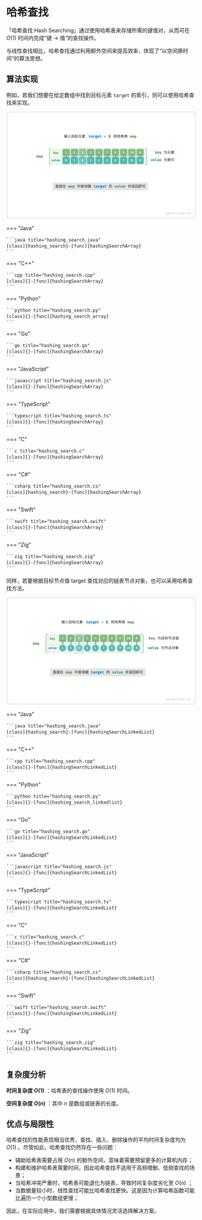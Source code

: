 # 哈希查找

「哈希查找 Hash Searching」通过使用哈希表来存储所需的键值对，从而可在 $O(1)$ 时间内完成“键 $\rightarrow$ 值”的查找操作。

与线性查找相比，哈希查找通过利用额外空间来提高效率，体现了“以空间换时间”的算法思想。

## 算法实现

例如，若我们想要在给定数组中找到目标元素 `target` 的索引，则可以使用哈希查找来实现。

![哈希查找数组索引](hashing_search.assets/hash_search_index.png)

=== "Java"

    ```java title="hashing_search.java"
    [class]{hashing_search}-[func]{hashingSearchArray}
    ```

=== "C++"

    ```cpp title="hashing_search.cpp"
    [class]{}-[func]{hashingSearchArray}
    ```

=== "Python"

    ```python title="hashing_search.py"
    [class]{}-[func]{hashing_search_array}
    ```

=== "Go"

    ```go title="hashing_search.go"
    [class]{}-[func]{hashingSearchArray}
    ```

=== "JavaScript"

    ```javascript title="hashing_search.js"
    [class]{}-[func]{hashingSearchArray}
    ```

=== "TypeScript"

    ```typescript title="hashing_search.ts"
    [class]{}-[func]{hashingSearchArray}
    ```

=== "C"

    ```c title="hashing_search.c"
    [class]{}-[func]{hashingSearchArray}
    ```

=== "C#"

    ```csharp title="hashing_search.cs"
    [class]{hashing_search}-[func]{hashingSearchArray}
    ```

=== "Swift"

    ```swift title="hashing_search.swift"
    [class]{}-[func]{hashingSearchArray}
    ```

=== "Zig"

    ```zig title="hashing_search.zig"
    [class]{}-[func]{hashingSearchArray}
    ```

同样，若要根据目标节点值 target 查找对应的链表节点对象，也可以采用哈希查找方法。

![哈希查找链表节点](hashing_search.assets/hash_search_listnode.png)

=== "Java"

    ```java title="hashing_search.java"
    [class]{hashing_search}-[func]{hashingSearchLinkedList}
    ```

=== "C++"

    ```cpp title="hashing_search.cpp"
    [class]{}-[func]{hashingSearchLinkedList}
    ```

=== "Python"

    ```python title="hashing_search.py"
    [class]{}-[func]{hashing_search_linkedlist}
    ```

=== "Go"

    ```go title="hashing_search.go"
    [class]{}-[func]{hashingSearchLinkedList}
    ```

=== "JavaScript"

    ```javascript title="hashing_search.js"
    [class]{}-[func]{hashingSearchLinkedList}
    ```

=== "TypeScript"

    ```typescript title="hashing_search.ts"
    [class]{}-[func]{hashingSearchLinkedList}
    ```

=== "C"

    ```c title="hashing_search.c"
    [class]{}-[func]{hashingSearchLinkedList}
    ```

=== "C#"

    ```csharp title="hashing_search.cs"
    [class]{hashing_search}-[func]{hashingSearchLinkedList}
    ```

=== "Swift"

    ```swift title="hashing_search.swift"
    [class]{}-[func]{hashingSearchLinkedList}
    ```

=== "Zig"

    ```zig title="hashing_search.zig"
    [class]{}-[func]{hashingSearchLinkedList}
    ```

## 复杂度分析

**时间复杂度 $O(1)$** ：哈希表的查找操作使用 $O(1)$ 时间。

**空间复杂度 $O(n)$** ：其中 $n$ 是数组或链表的长度。

## 优点与局限性

哈希查找的性能表现相当优秀，查找、插入、删除操作的平均时间复杂度均为 $O(1)$ 。尽管如此，哈希查找仍然存在一些问题：

- 辅助哈希表需要占用 $O(n)$ 的额外空间，意味着需要预留更多的计算机内存；
- 构建和维护哈希表需要时间，因此哈希查找不适用于高频增删、低频查找的场景；
- 当哈希冲突严重时，哈希表可能退化为链表，导致时间复杂度劣化至 $O(n)$ ；
- 当数据量较小时，线性查找可能比哈希查找更快。这是因为计算哈希函数可能比遍历一个小型数组更慢；

因此，在实际应用中，我们需要根据具体情况灵活选择解决方案。
